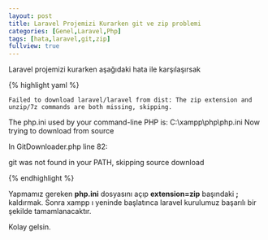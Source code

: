 ```yaml
---
layout: post
title: Laravel Projemizi Kurarken git ve zip problemi
categories: [Genel,Laravel,Php]
tags: [hata,laravel,git,zip]
fullview: true
---
```


Laravel projemizi kurarken aşağıdaki hata ile karşılaşırsak


{% highlight yaml %}

	Failed to download laravel/laravel from dist: The zip extension and unzip/7z commands are both missing, skipping.
The php.ini used by your command-line PHP is: C:\xampp\php\php.ini
    Now trying to download from source

In GitDownloader.php line 82:

  git was not found in your PATH, skipping source download

{% endhighlight %}

Yapmamız gereken **php.ini** dosyasını açıp **extension=zip** başındaki **;** kaldırmak. Sonra xampp ı yeninde başlatınca
laravel kurulumuz başarılı bir şekilde tamamlanacaktır.

Kolay gelsin.


